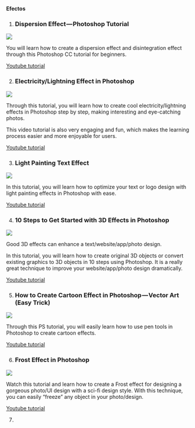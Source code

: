 ﻿ **Efectos**

1. ### Dispersion Effect — Photoshop Tutorial

![](https://hackernoon.com/hn-images/0*9HN4Sc4NKN4NitZS.png)

You will learn how to create a dispersion effect and disintegration effect through this Photoshop CC tutorial for beginners.

[Youtube tutorial](https://www.youtube.com/watch?v=lhdxVVLCIjY)

2. ### Electricity/Lightning Effect in Photoshop

![](https://hackernoon.com/hn-images/0*JMhXDQ84EbdUmrIw.png)

Through this tutorial, you will learn how to create cool electricity/lightning effects in Photoshop step by step, making interesting and eye-catching photos.

This video tutorial is also very engaging and fun, which makes the learning process easier and more enjoyable for users.

[Youtube tutorial](https://www.youtube.com/watch?v=kSFSDvKJISQ)

3. ### Light Painting Text Effect

![](https://hackernoon.com/hn-images/0*0dgQXR16RAzA4mrJ.png)

In this tutorial, you will learn how to optimize your text or logo design with light painting effects in Photoshop with ease.

[Youtube tutorial](https://www.youtube.com/watch?v=pjKq2p2Rj5o)

4. ### 10 Steps to Get Started with 3D Effects in Photoshop

![](https://hackernoon.com/hn-images/0*grRmE5YObSEwJl1Q.png)

Good 3D effects can enhance a text/website/app/photo design.

In this tutorial, you will learn how to create original 3D objects or convert existing graphics to 3D objects in 10 steps using Photoshop. It is a really great technique to improve your website/app/photo design dramatically.

[Youtube tutorial](https://www.youtube.com/watch?v=u5crxEaZHkY)

5. ### How to Create Cartoon Effect in Photoshop — Vector Art (Easy Trick)

![](https://hackernoon.com/hn-images/0*dhcq-qgJo8Xgsu9Y.png)

Through this PS tutorial, you will easily learn how to use pen tools in Photoshop to create cartoon effects.

[Youtube tutorial](https://www.youtube.com/watch?v=VuQhhg_y22E)

6. ### Frost Effect in Photoshop

![](https://hackernoon.com/hn-images/0*iCU6bKib6KMBNpXf.png)

Watch this tutorial and learn how to create a Frost effect for designing a gorgeous photo/UI design with a sci-fi design style. With this technique, you can easily “freeze” any object in your photo/design.

[Youtube tutorial](https://www.youtube.com/watch?v=ImjX7O6PN5A)

7. 
<!--stackedit_data:
eyJoaXN0b3J5IjpbMTM4MjQ4MzA0NF19
-->